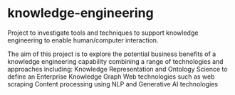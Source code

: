 # knowledge-engineering
Project to investigate tools and techniques to support knowledge engineering to enable human/computer interaction.

The aim of this project is to explore the potential business benefits of a knowledge engineering capability combining a range of technologies and approaches including:
  Knowledge Representation and Ontology Science to define an Enterprise Knowledge Graph
  Web technologies such as web scraping
  Content processing using NLP and Generative AI technologies 
  
